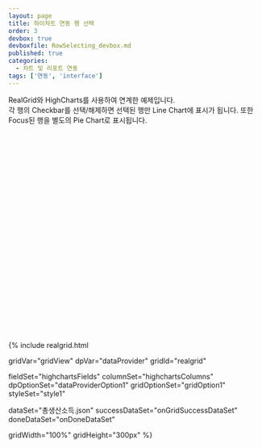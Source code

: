 ```yaml
---
layout: page
title: 하이차트 연동 행 선택
order: 3
devbox: true
devboxfile: RowSelecting_devbox.md
published: true
categories:
  - 차트 및 리포트 연동
tags: ['연동', 'interface']
---
```


RealGrid와 HighCharts를 사용하여 연계한 예제입니다.   
각 행의 Checkbar를 선택/해제하면 선택된 행만 Line Chart에 표시가 됩니다. 또한 Focus된 행을 별도의 Pie Chart로 표시됩니다.

<script type="text/javascript" src="/lib/highcharts/highcharts.js"></script>
<script>
var onGridSuccessDataSet = function(data, textStatus, jqXHR) {
  gridEvents(gridView, dataProvider)
  dataProvider.onRowCountChanged = function () {
    setHiChart(dataProvider);
  }

  dataProvider.setRows(data);
  gridView.checkRows([0,4,9,14,19,24,34,39]);
  gridView.refresh();
}

var onDoneDataSet = function() {

}

function setHiChart(provider) {
    var categories = provider.getFieldValues("year");
    var diVal = provider.getFieldValues("DIncome");
    $.each(diVal, function (k, v) {
        if (v == undefined)
            diVal[k] = null;
    });
 
    $('#container').highcharts({
        title: {
            text: '통계청 총생산소득',
            x: -20
            //center
        },
        subtitle: {
            text: 'www.realgrid.com',
            x: -20
        },
        xAxis: {
            categories: categories,
            crosshair: true
        },
        yAxis: [{
            title: {
                text: '소득 ($)'
            },
            labels: {
                format: '{value} $'
            }
        }],
        tooltip: {
            shared: true
            // 한 로우에 여러 컬럼의 값을 표시
        },
        legend: {
            layout: 'vertical',
            align: 'right',
            verticalAlign: 'middle',
            borderWidth: 0
        },
        series: [{
            type: 'spline',
            name: "GDP",
            //              data : provider.getFieldValues("GDP"),
            tooltip: {
                valueSuffix: "$ ($100 million)"
            }
        }, {
            type: 'spline',
            name: "GNI",
            //              data : provider.getFieldValues("GNI"),
            tooltip: {
                valueSuffix: "$ ($100 million)"
            }
        }, {
            type: 'spline',
            name: "PGNI",
            //              data : provider.getFieldValues("PGNI"),
            tooltip: {
                valueSuffix: "$"
            }
        }, {
            type: 'spline',
            name: "DIncome",
            //              data : diVal,
            tooltip: {
                valueSuffix: "$"
            }
        }, {
            type: 'pie',
            name: 'Total consumption',
            data: [{
                name: 'GDP',
                y: gridView.getValue(gridView.getCurrent().itemIndex, 1),
                color: Highcharts.getOptions().colors[0]
            }, {
                name: 'GNI',
                y: gridView.getValue(gridView.getCurrent().itemIndex, 2),
                color: Highcharts.getOptions().colors[1]
            }, {
                name: 'PGNI',
                y: gridView.getValue(gridView.getCurrent().itemIndex, 3),
                color: Highcharts.getOptions().colors[3]
            }, {
                name: 'DIncome',
                y: gridView.getValue(gridView.getCurrent().itemIndex, 4) == undefined ? null : gridView.getValue(gridView.getCurrent().itemIndex, 4),
                color: Highcharts.getOptions().colors[4]
            }],
            center: [100, 80],
            size: 100,
            showInLegend: false,
            dataLabels: {
                enabled: true
            }
        }],
        chart: {
            events: {
                load: function () {
 
                },
                click: function (e) {
                    //console.log(e);
                }
            }
        }
    });
}

function gridEvents(grid, provider) {
    grid.onCurrentChanged = function (grid, index) {
        var chart = $("#container").highcharts();
        if (!chart)
            return;
        setPie(chart);
    }
 
    provider.onRowCountChanged = function () {
        setHiChart(dataProvider);
    }
 
    grid.onItemChecked = function (grid, itemIndex, checked) {
        var checkItems = grid.getCheckedItems();
        var values = [];
        $.each(checkItems, function () {
            values.push(grid.getValues(this));
        });
        setCheckValueToChart(values);
    }

    gridView.onItemsChecked = function(grid, items, checked) {
        var values = [];
        $.each(items, function () {
            values.push(grid.getValues(this));
        });
        setCheckValueToChart(values);
    };
 
    grid.onItemAllChecked = function (grid, checked) {
        if (checked) {
            setCheckValueToChart(dataProvider.getJsonRows());
        } else {
            setCheckValueToChart([]);
        }
    }
}

function setPie(chart, index) {
    index = index ? index : gridView.getCurrent();
    var rowValue = dataProvider.getJsonRow(index.dataRow);
    var hcData = [];
    $.each(rowValue, function (k, v) {
        if (v == undefined)
            v = null;
        if (k == "Year")
            return true;
        hcData.push(v);
    });
    chart.series[4].setData(hcData);
}

function setCheckValueToChart(values) {
    var year = [], gdp = [], gni = [], pgni = [], dincome = [];

    $.each(values, function (k, v) {
        year.push(v.Year);
        gdp.push(v.GDP);
        gni.push(v.GNI);
        pgni.push(v.PGNI);
        dincome.push(v.DIncome ? v.DIncome : null);
    });

    var chart = $("#container").highcharts();
    if (!chart)
        return;
    chart.xAxis[0].setCategories(year);
    chart.series[0].setData(gdp);
    chart.series[1].setData(gni);
    chart.series[2].setData(pgni);
    chart.series[3].setData(dincome);

    setPie(chart, gridView.getCurrent());
}
</script>

<div id="container" style="height:400px;"></div>

{% include realgrid.html

  gridVar="gridView"
  dpVar="dataProvider"
  gridId="realgrid"

  fieldSet="highchartsFields"
  columnSet="highchartsColumns"
  dpOptionSet="dataProviderOption1"
  gridOptionSet="gridOption1"
  styleSet="style1"

  dataSet="총생산소득.json"
  successDataSet="onGridSuccessDataSet"  
  doneDataSet="onDoneDataSet"

  gridWidth="100%"
  gridHeight="300px" %}